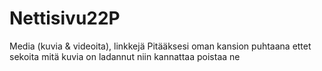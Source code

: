 # Nettisivu22P
Media (kuvia & videoita), linkkejä 
Pitääksesi oman kansion puhtaana ettet sekoita mitä kuvia on ladannut niin kannattaa poistaa ne

